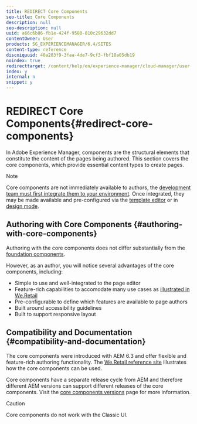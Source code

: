 ```yaml
---
title: REDIRECT Core Components
seo-title: Core Components
description: null
seo-description: null
uuid: a66c6b86-fb1e-424f-9580-810c29632dd7
contentOwner: User
products: SG_EXPERIENCEMANAGER/6.4/SITES
content-type: reference
discoiquuid: 40a283f9-3faa-4de7-9cf3-fbf18a05db19
noindex: true
redirecttarget: /content/help/en/experience-manager/cloud-manager/user-guide
index: y
internal: n
snippet: y
---
```


# REDIRECT Core Components{#redirect-core-components}

In Adobe Experience Manager, components are the structural elements that constitute the content of the pages being authored. This section covers the core components, which provide essential content types to create pages.

>[!NOTE]
>
>Core components are not immediately available to authors, the [development team must first integrate them to your environment](/content/help/en/experience-manager/core-components/using/using). Once integrated, they may be made available and pre-configured via the [template editor](../../../sites/authoring/using/templates.md) or in [design mode](../../../sites/authoring/using/default-components-designmode.md).

## Authoring with Core Components {#authoring-with-core-components}

Authoring with the core components does not differ substantially from the [foundation components](../../../sites/authoring/using/default-components-foundation.md).

However, as an author, you will notice several advantages of the core components, including:

* Simple to use and well-integrated to the page editor
* Feature-rich capabilities to accomodate many use cases as [illustrated in We.Retail](../../../sites/developing/using/we-retail.md)
* Pre-configurable to define which features are available to page authors
* Built around accessibility guidelines  
* Built to support responsive layout

## Compatibility and Documentation {#compatibility-and-documentation}

The core components were introduced with AEM 6.3 and offer flexible and feature-rich authoring functionality. The [We.Retail reference site](../../../sites/developing/using/we-retail.md) illustrates how the core components can be used.

Core components have a separate release cycle from AEM and therefore different AEM versions can support different releases of the core components. Visit the [core components versions](/content/help/en/experience-manager/core-components/using/versions) page for more information.

>[!CAUTION]
>
>Core components do not work with the Classic UI.

